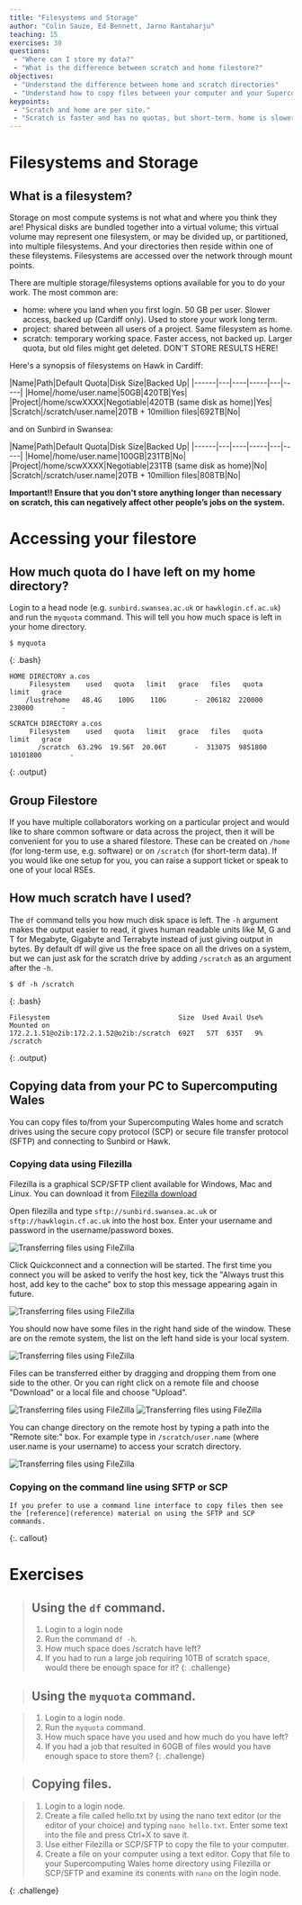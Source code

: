 ```yaml
---
title: "Filesystems and Storage"
author: "Colin Sauze, Ed Bennett, Jarno Rantaharju"
teaching: 15
exercises: 30
questions:
 - "Where can I store my data?"
 - "What is the difference between scratch and home filestore?"
objectives:
 - "Understand the difference between home and scratch directories"
 - "Understand how to copy files between your computer and your Supercomputing Wales home/scratch directories"
keypoints:
 - "Scratch and home are per site."
 - "Scratch is faster and has no quotas, but short-term. home is slower and has quotas, but is long-term."
---
```



# Filesystems and Storage

## What is a filesystem?
Storage on most compute systems is not what and where you think they are! Physical disks are bundled together into a virtual volume; this virtual volume may represent one filesystem, or may be divided up, or partitioned, into multiple filesystems. And your directories then reside within one of these fileystems. Filesystems are accessed over the network through mount points.

There are multiple storage/filesystems options available for you to do your work. The most common are:

* home: where you land when you first login. 50 GB per user. Slower access, backed up (Cardiff only). Used to store your work long term. 
* project: shared between all users of a project. Same filesystem as home. 
* scratch: temporary working space. Faster access, not backed up. Larger quota, but old files might get deleted. DON'T STORE RESULTS HERE!


Here's a synopsis of filesystems on Hawk in Cardiff:

|Name|Path|Default Quota|Disk Size|Backed Up|
|------|---|----|-----|---|-----|
|Home|/home/user.name|50GB|420TB|Yes|
|Project|/home/scwXXXX|Negotiable|420TB (same disk as home)|Yes|
|Scratch|/scratch/user.name|20TB + 10million files|692TB|No|


and on Sunbird in Swansea:


|Name|Path|Default Quota|Disk Size|Backed Up|
|------|---|----|-----|---|-----|
|Home|/home/user.name|100GB|231TB|No|
|Project|/home/scwXXXX|Negotiable|231TB (same disk as home)|No|
|Scratch|/scratch/user.name|20TB + 10million files|808TB|No|


**Important!! Ensure that you don't store anything longer than necessary on scratch, this can negatively affect other people’s jobs on the system.**


# Accessing your filestore

## How much quota do I have left on my home directory?

Login to a head node (e.g. `sunbird.swansea.ac.uk` or `hawklogin.cf.ac.uk`) and run the ```myquota``` command. This will tell you how much space is left in your home directory.

~~~
$ myquota
~~~
{: .bash}

~~~
HOME DIRECTORY a.cos
     Filesystem    used   quota   limit   grace   files   quota   limit   grace
    /lustrehome   48.4G    100G    110G       -  206182  220000  230000       -

SCRATCH DIRECTORY a.cos
     Filesystem    used   quota   limit   grace   files   quota   limit   grace
       /scratch  63.29G  19.56T  20.06T       -  313075  9851800 10101800       -

~~~
{: .output}

## Group Filestore

If you have multiple collaborators working on a particular project and
would like to share common software or data across the project, then
it will be convenient for you to use a shared filestore. These can be
created on `/home` (for long-term use, e.g. software) or on `/scratch`
(for short-term data). If you would like one setup for you, you can
raise a support ticket or speak to one of your local RSEs.

## How much scratch have I used?

The ```df``` command tells you how much disk space is left. The ```-h``` argument makes the output easier to read, it gives human readable units like M, G and T for Megabyte, Gigabyte and Terrabyte instead of just giving output in bytes. By default df will give us the free space on all the drives on a system, but we can just ask for the scratch drive by adding ```/scratch``` as an argument after the ```-h```.

~~~
$ df -h /scratch
~~~
{: .bash}

~~~
Filesystem                                Size  Used Avail Use% Mounted on
172.2.1.51@o2ib:172.2.1.52@o2ib:/scratch  692T   57T  635T   9% /scratch
~~~
{: .output}

## Copying data from your PC to Supercomputing Wales

You can copy files to/from your Supercomputing Wales home and scratch drives using the secure copy protocol (SCP) or secure file transfer protocol (SFTP) and connecting to Sunbird or Hawk. 

### Copying data using Filezilla

Filezilla is a graphical SCP/SFTP client available for Windows, Mac and Linux. You can download it from [Filezilla download](https://filezilla-project.org/download.php?type=client)

Open filezilla and type ```sftp://sunbird.swansea.ac.uk``` or ```sftp://hawklogin.cf.ac.uk``` into the host box. Enter your username and password in the username/password boxes.

![Transferring files using FileZilla](../fig/filezilla1.png)

Click Quickconnect and a connection will be started. The first time you connect you will be asked to verify the host key, tick the "Always trust this host, add key to the cache" box to stop this message appearing again in future.

![Transferring files using FileZilla](../fig/filezilla2.png)

You should now have some files in the right hand side of the window. These are on the remote system, the list on the left hand side is your local system.

![Transferring files using FileZilla](../fig/filezilla3.png)

Files can be transferred either by dragging and dropping them from one side to the other. Or you can right click on a remote file and choose "Download" or a local file and choose "Upload". 

![Transferring files using FileZilla](../fig/filezilla4.png)
![Transferring files using FileZilla](../fig/filezilla5.png)

You can change directory on the remote host by typing a path into the "Remote site:" box. For example type in ```/scratch/user.name``` (where user.name is your username) to access your scratch directory. 

![Transferring files using FileZilla](../fig/filezilla6.png)


### Copying on the command line using SFTP or SCP

~~~
If you prefer to use a command line interface to copy files then see the [reference](reference) material on using the SFTP and SCP commands. 
~~~
{:. callout}


# Exercises

> ## Using the `df` command. 
> 1. Login to a login node
> 2. Run the command `df -h`.
> 3. How much space does /scratch have left?
> 4. If you had to run a large job requiring 10TB of scratch space, would there be enough space for it?
{: .challenge}

> ## Using the `myquota` command.

> 1. Login to a login node.
> 2. Run the `myquota` command. 
> 3. How much space have you used and how much do you have left? 
> 4. If you had a job that resulted in 60GB of files would you have enough space to store them?
{: .challenge}

> ## Copying files.

> 1. Login to a login node.
> 2. Create a file called hello.txt by using the nano text editor (or the editor of your choice) and typing `nano hello.txt`. Enter some text into the file and press Ctrl+X to save it. 
> 3. Use either Filezilla or SCP/SFTP to copy the file to your computer. 
> 4. Create a file on your computer using a text editor. Copy that file to your Supercomputing Wales home directory using Filezilla or SCP/SFTP and examine its conents with `nano` on the login node. 

{: .challenge}
